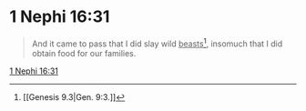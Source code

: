 # 1 Nephi 16:31

> And it came to pass that I did slay wild <u>beasts</u>[^a], insomuch that I did obtain food for our families.

[1 Nephi 16:31](https://www.churchofjesuschrist.org/study/scriptures/bofm/1-ne/16?lang=eng&id=p31#p31)


[^a]: [[Genesis 9.3|Gen. 9:3.]]
